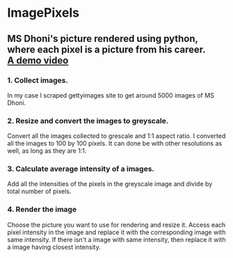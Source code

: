 # ImagePixels
MS Dhoni's picture rendered using python, where each pixel is a picture from his career.<br>
[A demo video](https://www.youtube.com/watch?v=0i_mou-1Qcc)
---
### 1. Collect images.
In my case I scraped gettyimages site to get around 5000 images of MS Dhoni.
### 2. Resize and convert the images to greyscale.
Convert all the images collected to grescale and 1:1 aspect ratio.
I converted all the images to 100 by 100 pixels.
It can done be with other resolutions as well, as long as they are 1:1. 
### 3. Calculate average intensity of a images.
Add all the intensities of the pixels in the greyscale image and divide by total number of pixels.
### 4. Render the image
Choose the picture you want to use for rendering and resize it.
Access each pixel intensity in the image and replace it with the corresponding image with same intensity.
If there isn't a image with same intensity, then replace it with a image having closest intensity.
